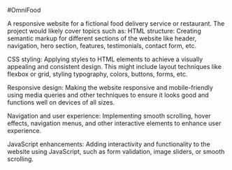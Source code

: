 #OmniFood

A responsive website for a fictional food delivery service or restaurant. The project would likely cover topics such as:
HTML structure: Creating semantic markup for different sections of the website like header, navigation, hero section, features, testimonials, contact form, etc.

CSS styling: Applying styles to HTML elements to achieve a visually appealing and consistent design. This might include layout techniques like flexbox or grid, styling typography, colors, buttons, forms, etc.

Responsive design: Making the website responsive and mobile-friendly using media queries and other techniques to ensure it looks good and functions well on devices of all sizes.

Navigation and user experience: Implementing smooth scrolling, hover effects, navigation menus, and other interactive elements to enhance user experience.

JavaScript enhancements: Adding interactivity and functionality to the website using JavaScript, such as form validation, image sliders, or smooth scrolling.
